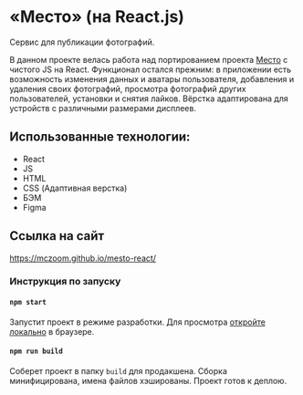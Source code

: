 # «Место» (на React.js)
Сервис для публикации фотографий.

В данном проекте велась работа над портированием проекта [Место](https://github.com/mczoom/mesto) с чистого JS на React.
Функционал остался прежним: в приложении есть возможность изменения данных и аватары пользователя, добавления и удаления своих фотографий,
просмотра фотографий других пользователей, установки и снятия лайков.
Вёрстка адаптирована для устройств с различными размерами дисплеев.

## Использованные технологии:
- React
- JS
- HTML
- CSS (Адаптивная верстка)
- БЭМ
- Figma

## Ссылка на сайт
https://mczoom.github.io/mesto-react/

### Инструкция по запуску
#### `npm start`

Запустит проект в режиме разработки.
Для просмотра [откройте локально](http://localhost:3000) в браузере.

#### `npm run build`

Соберет проект в папку `build` для продакшена.
Сборка минифицирована, имена файлов хэшированы.
Проект готов к деплою.